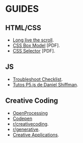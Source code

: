 # GUIDES

## HTML/CSS
- [Long live the scroll](https://ecal-mid.ch/resources/html-css-js/).
- [CSS Box Model](./resources/CSS%20Box%20Model%20Cheat%20Sheet%20-%20Dark.pdf) [PDF].
- [CSS Selector](./resources/CSS%20Selector%20Cheat%20Sheet%20-%20Dark.pdf) [PDF].

## JS
- [Troubleshoot Checklist](./troubleshoot).
- [Tutos P5.js de Daniel Shiffman](https://www.youtube.com/shiffman).

## Creative Coding
- [OpenProcessing](https://www.openprocessing.org/)
- [Codepen](https://codepen.io/)
- [r/creativecoding](https://www.reddit.com/r/creativecoding/).
- [r/generative](https://www.reddit.com/r/generative/).
- [Creative Applications](https://www.creativeapplications.net/).
